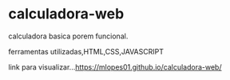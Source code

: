 ﻿# calculadora-web 

calculadora basica porem funcional.

ferramentas utilizadas,HTML,CSS,JAVASCRIPT

link para visualizar...https://mlopes01.github.io/calculadora-web/
